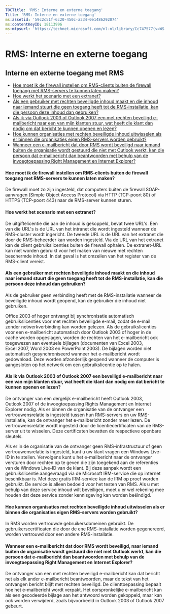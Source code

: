 ```yaml
---
TOCTitle: 'RMS: Interne en externe toegang'
Title: 'RMS: Interne en externe toegang'
ms:assetid: '59c2c51f-6c20-450c-a334-0e1486292074'
ms:contentKeyID: 18113996
ms:mtpsurl: 'https://technet.microsoft.com/nl-nl/library/Cc747577(v=WS.10)'
---
```


RMS: Interne en externe toegang
===============================

Interne en externe toegang met RMS
----------------------------------

-   [Hoe moet ik de firewall instellen om RMS-clients buiten de firewall toegang met RMS-servers te kunnen laten maken?](#bkmk_37)
-   [Hoe werkt het scenario met een extranet?](#bkmk_38)
-   [Als een gebruiker met rechten beveiligde inhoud maakt en die inhoud naar iemand stuurt die geen toegang heeft tot de RMS-installatie, kan die persoon deze inhoud dan gebruiken?](#bkmk_39)
-   [Als ik via Outlook 2003 of Outlook 2007 een met rechten beveiligd e-mailbericht naar een van mijn klanten stuur, wat heeft die klant dan nodig om dat bericht te kunnen openen en lezen?](#bkmk_40)
-   [Hoe kunnen organisaties met rechten beveiligde inhoud uitwisselen als er binnen die organisaties eigen RMS-servers worden gebruikt?](#bkmk_41)
-   [Wanneer een e-mailbericht dat door RMS wordt beveiligd naar iemand buiten de organisatie wordt gestuurd die niet met Outlook werkt, kan die persoon dat e-mailbericht dan beantwoorden met behulp van de invoegtoepassing Right Management en Internet Explorer?](#bkmk_42)

<span id="BKMK_37"></span>
#### Hoe moet ik de firewall instellen om RMS-clients buiten de firewall toegang met RMS-servers te kunnen laten maken?

De firewall moet zo zijn ingesteld, dat computers buiten de firewall SOAP-aanvragen (Simple Object Access Protocol) via HTTP (TCP-poort 80) of HTTPS (TCP-poort 443) naar de RMS-server kunnen sturen.

<span id="BKMK_38"></span>
#### Hoe werkt het scenario met een extranet?

De uitgiftelicentie die aan de inhoud is gekoppeld, bevat twee URL's. Een van die URL's is de URL van het intranet die wordt ingesteld wanneer de RMS-cluster wordt ingericht. De tweede URL is de URL van het extranet die door de RMS-beheerder kan worden ingesteld. Via de URL van het extranet kan de client gebruikslicenties buiten de firewall ophalen. De extranet-URL kan niet worden gebruikt voor het maken van nieuwe met rechten beschermde inhoud. In dat geval is het omzeilen van het register van de RMS-client vereist.

<span id="BKMK_39"></span>
#### Als een gebruiker met rechten beveiligde inhoud maakt en die inhoud naar iemand stuurt die geen toegang heeft tot de RMS-installatie, kan die persoon deze inhoud dan gebruiken?

Als de gebruiker geen verbinding heeft met de RMS-installatie wanneer de beveiligde inhoud wordt geopend, kan de gebruiker die inhoud niet gebruiken.

Office 2003 of hoger ontvangt bij synchronisatie automatisch gebruikslicenties voor met rechten beveiligde e-mail, zodat de e-mail zonder netwerkverbinding kan worden gelezen. Als de gebruikslicenties voor een e-mailbericht automatisch door Outlook 2003 of hoger in de cache worden opgeslagen, worden de rechten van het e-mailbericht ook toegewezen aan eventuele bijlagen (documenten van Excel 2003, Excel 2007, Word 2003 en PowerPoint 2003). De bijlagen worden niet automatisch gesynchroniseerd wanneer het e-mailbericht wordt gedownload. Deze worden afzonderlijk geopend wanneer de computer is aangesloten op het netwerk om een gebruikslicentie op te halen.

<span id="BKMK_40"></span>
#### Als ik via Outlook 2003 of Outlook 2007 een beveiligd e-mailbericht naar een van mijn klanten stuur, wat heeft die klant dan nodig om dat bericht te kunnen openen en lezen?

De ontvanger van een dergelijk e-mailbericht heeft Outlook 2003, Outlook 2007 of de invoegtoepassing Rights Management en Internet Explorer nodig. Als er binnen de organisatie van de ontvanger een vertrouwensrelatie is ingesteld tussen hun RMS-servers en uw RMS-installatie, kan de ontvanger het e-mailbericht zonder meer lezen. De vertrouwensrelatie wordt ingesteld door de licentiecertificaten van de RMS-server uit te wisselen. Deze certificaten bevatten de respectieve openbare sleutels.

Als er in de organisatie van de ontvanger geen RMS-infrastructuur of geen vertrouwensrelatie is ingesteld, kunt u uw klant vragen een Windows Live-ID in te stellen. Vervolgens kunt u het e-mailbericht naar de ontvanger versturen door rechten op te geven die zijn toegekend aan de referenties van de Windows Live-ID van de klant. Bij deze aanpak wordt een gebruikslicentie aangevraagd via de Microsoft IRM-service die op internet beschikbaar is. Met deze gratis IRM-service kan de IRM op proef worden gebruikt. De service is alleen bedoeld voor het testen van RMS. Als u met behulp van deze service inhoud wilt beveiligen, moet u er wel rekening mee houden dat deze service zonder kennisgeving kan worden beëindigd.

<span id="BKMK_41"></span>
#### Hoe kunnen organisaties met rechten beveiligde inhoud uitwisselen als er binnen die organisaties eigen RMS-servers worden gebruikt?

In RMS worden vertrouwde gebruikersdomeinen gebruikt. De gebruikerscertificaten die door de ene RMS-installatie worden gegenereerd, worden vertrouwd door een andere RMS-installatie.

<span id="BKMK_42"></span>
#### Wanneer een e-mailbericht dat door RMS wordt beveiligd, naar iemand buiten de organisatie wordt gestuurd die niet met Outlook werkt, kan die persoon dat e-mailbericht dan beantwoorden met behulp van de invoegtoepassing Right Management en Internet Explorer?

De ontvanger van een met rechten beveiligd e-mailbericht kan dat bericht net als elk ander e-mailbericht beantwoorden, maar de tekst van het ontvangen bericht blijft met rechten beveiligd. De clienttoepassing bepaalt hoe het e-mailbericht wordt verpakt. Het oorspronkelijke e-mailbericht kan als een gecodeerde bijlage aan het antwoord worden gekoppeld, maar kan ook worden verwijderd, zoals bijvoorbeeld in Outlook 2003 of Outlook 2007 gebeurt.

